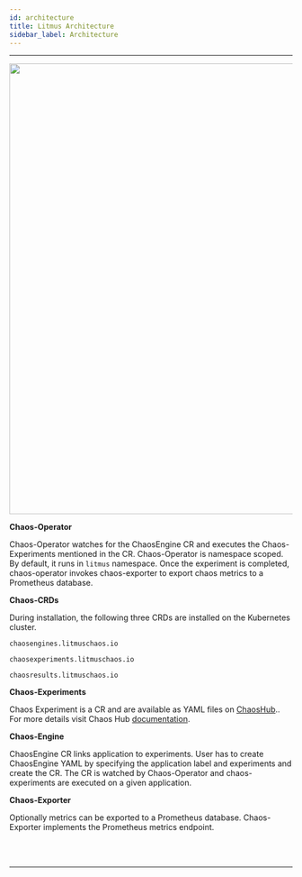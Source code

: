 ```yaml
---
id: architecture
title: Litmus Architecture
sidebar_label: Architecture
---
```


<hr></hr>

<img src="/docs/assets/litmus-schematic.png" width="800" />

**Chaos-Operator**

Chaos-Operator watches for the ChaosEngine CR and executes the Chaos-Experiments mentioned in the CR. Chaos-Operator is namespace scoped. By default, it runs in `litmus` namespace. Once the experiment is completed, chaos-operator invokes chaos-exporter to export chaos metrics to a Prometheus database.

**Chaos-CRDs**

During installation, the following three CRDs are installed on the Kubernetes cluster.

`chaosengines.litmuschaos.io`

`chaosexperiments.litmuschaos.io`

`chaosresults.litmuschaos.io`

**Chaos-Experiments**

Chaos Experiment is a CR and are available as YAML files on <a href="https://hub.litmuschaos.io" target="_blank">ChaosHub</a>.. For more details visit Chaos Hub [documentation](chaoshub.md).

**Chaos-Engine**

ChaosEngine CR links application to experiments. User has to create ChaosEngine YAML by specifying the application label and experiments and create the CR. The CR is watched by Chaos-Operator and chaos-experiments are executed on a given application.

**Chaos-Exporter**

Optionally metrics can be exported to a Prometheus database. Chaos-Exporter implements the Prometheus metrics endpoint.

<br/>

<br/>

<hr/>

<br/>

<br/>

